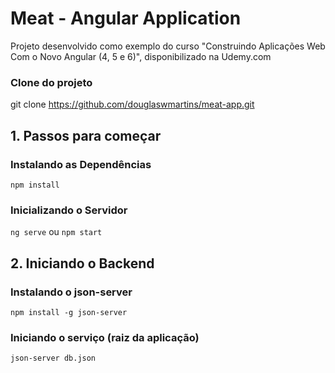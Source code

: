 # Meat - Angular Application

Projeto desenvolvido como exemplo do curso "Construindo Aplicações Web Com o Novo Angular (4, 5 e 6)", disponibilizado na Udemy.com

### Clone do projeto

git clone https://github.com/douglaswmartins/meat-app.git

## 1. Passos para começar

### Instalando as Dependências

`npm install`

### Inicializando o Servidor

`ng serve` ou `npm start`

## 2. Iniciando o Backend

### Instalando o json-server

`npm install -g json-server`

### Iniciando o serviço (raiz da aplicação)

`json-server db.json`
